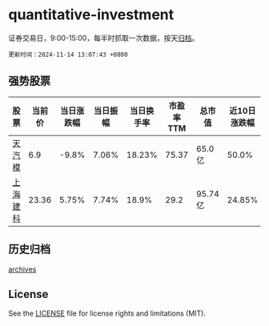 # quantitative-investment

证券交易日，9:00-15:00，每半时抓取一次数据，按天[归档](archives)。

`更新时间：2024-11-14 13:07:43 +0800`

## 强势股票

|股票|当前价|当日涨跌幅|当日振幅|当日换手率|市盈率TTM|总市值|近10日涨跌幅|
|----|----|----|----|----|----|----|----|
|[天汽模](https://xueqiu.com/S/SZ002510)|6.9|-9.8%|7.06%|18.23%|75.37|65.0亿|50.0%|
|[上海建科](https://xueqiu.com/S/SH603153)|23.36|5.75%|7.74%|18.9%|29.2|95.74亿|24.85%|

## 历史归档

[archives](archives)

## License

See the [LICENSE](LICENSE) file for license rights and limitations (MIT).